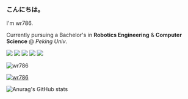 ### こんにちは。

I'm wr786.

Currently pursuing a Bachelor's in **Robotics Engineering** & **Computer Science** @ *Peking Univ*.

![](https://img.shields.io/badge/-C-A8B9CC?style=flat-square&logo=C&logoColor=fff) 
![](https://img.shields.io/badge/-C++-00599C?style=flat-square&logo=C%2B%2B&logoColor=fff) 
![](https://img.shields.io/badge/-Python-3776AB?style=flat-square&logo=Python&logoColor=fff)
![](https://img.shields.io/badge/-JavaScript-F7DF1E?style=flat-square&logo=JavaScript&logoColor=fff)
![](https://img.shields.io/badge/-Mathematica-DD1100?style=flat-square&logo=Wolfram-Mathematica&logoColor=fff)

<p align="left"> <img src="https://komarev.com/ghpvc/?username=wr786&color=blueviolet" alt="wr786"/> </p>

<p align="left"> <a href="https://github.com/ryo-ma/github-profile-trophy"><img src="https://github-profile-trophy.vercel.app/?username=wr786&no-frame=true&row=1" alt="wr786" /></a> </p>

![Anurag's GitHub stats](https://github-readme-stats.vercel.app/api?username=wr786&count_private=true&show_icons=true&theme=midnight-purple)

